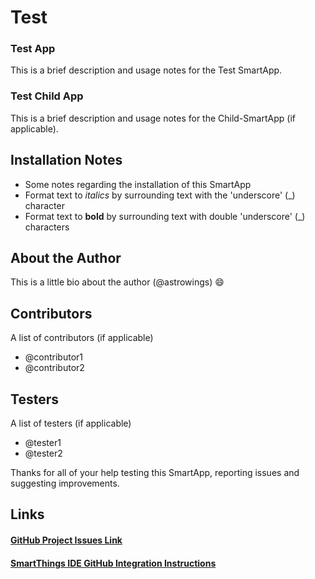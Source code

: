 # Test

### Test App
This is a brief description and usage notes for the Test SmartApp.

### Test Child App
This is a brief description and usage notes for the Child-SmartApp (if applicable).

## Installation Notes

 * Some notes regarding the installation of this SmartApp
 * Format text to _italics_ by surrounding text with the 'underscore' (\_) character
 * Format text to __bold__ by surrounding text with double 'underscore' (\_) characters

## About the Author
This is a little bio about the author (@astrowings)
:smile:

## Contributors
A list of contributors (if applicable)
* @contributor1
* @contributor2

## Testers
A list of testers (if applicable)
* @tester1
* @tester2

Thanks for all of your help testing this SmartApp, reporting issues and suggesting improvements.

## Links
#### [GitHub Project Issues Link](https://github.com/astrowings/test/issues)

#### [SmartThings IDE GitHub Integration Instructions](http://docs.smartthings.com/en/latest/tools-and-ide/github-integration.html)

